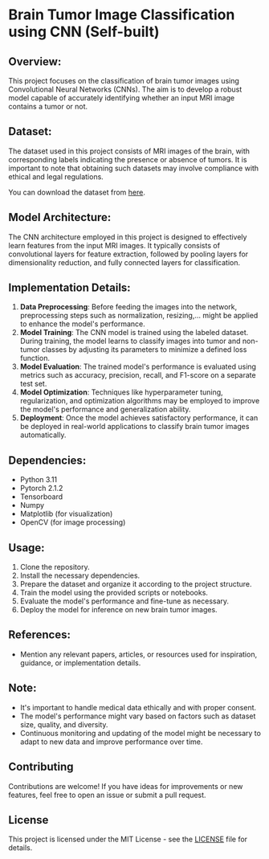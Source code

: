 # Brain Tumor Image Classification using CNN (Self-built)

## Overview:
This project focuses on the classification of brain tumor images using Convolutional Neural Networks (CNNs). The aim is to develop a robust model capable of accurately identifying whether an input MRI image contains a tumor or not.

## Dataset:
The dataset used in this project consists of MRI images of the brain, with corresponding labels indicating the presence or absence of tumors. It is important to note that obtaining such datasets may involve compliance with ethical and legal regulations.

You can download the dataset from [here](https://universe.roboflow.com/biomedical-engineering-mansoura-university/brain-tumor-dsxqq).


## Model Architecture:
The CNN architecture employed in this project is designed to effectively learn features from the input MRI images. It typically consists of convolutional layers for feature extraction, followed by pooling layers for dimensionality reduction, and fully connected layers for classification.

## Implementation Details:
1. **Data Preprocessing**: Before feeding the images into the network, preprocessing steps such as normalization, resizing,... might be applied to enhance the model's performance.
2. **Model Training**: The CNN model is trained using the labeled dataset. During training, the model learns to classify images into tumor and non-tumor classes by adjusting its parameters to minimize a defined loss function.
3. **Model Evaluation**: The trained model's performance is evaluated using metrics such as accuracy, precision, recall, and F1-score on a separate test set.
4. **Model Optimization**: Techniques like hyperparameter tuning, regularization, and optimization algorithms may be employed to improve the model's performance and generalization ability.
5. **Deployment**: Once the model achieves satisfactory performance, it can be deployed in real-world applications to classify brain tumor images automatically.

## Dependencies:
- Python 3.11
- Pytorch 2.1.2
- Tensorboard
- Numpy
- Matplotlib (for visualization)
- OpenCV (for image processing)

## Usage:
1. Clone the repository.
2. Install the necessary dependencies.
3. Prepare the dataset and organize it according to the project structure.
4. Train the model using the provided scripts or notebooks.
5. Evaluate the model's performance and fine-tune as necessary.
6. Deploy the model for inference on new brain tumor images.

## References:
- Mention any relevant papers, articles, or resources used for inspiration, guidance, or implementation details.

## Note:
- It's important to handle medical data ethically and with proper consent.
- The model's performance might vary based on factors such as dataset size, quality, and diversity.
- Continuous monitoring and updating of the model might be necessary to adapt to new data and improve performance over time.

## Contributing

Contributions are welcome! If you have ideas for improvements or new features, feel free to open an issue or submit a pull request.

## License

This project is licensed under the MIT License - see the [LICENSE](https://choosealicense.com/licenses/mit/) file for details.

